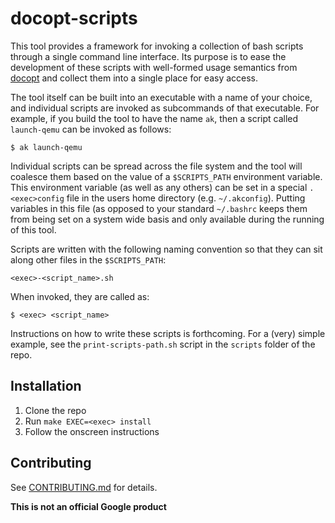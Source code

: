 # docopt-scripts

This tool provides a framework for invoking a collection of bash scripts
through a single command line interface. Its purpose is to ease the development
of these scripts with well-formed usage semantics from
[docopt](http://docopt.org/) and collect them into a single place for easy
access.

The tool itself can be built into an executable with a name of your choice, and
individual scripts are invoked as subcommands of that executable.  For example,
if you build the tool to have the name `ak`, then a script called `launch-qemu`
can be invoked as follows:

`$ ak launch-qemu`

Individual scripts can be spread across the file system and the tool will
coalesce them based on the value of a `$SCRIPTS_PATH` environment variable.
This environment variable (as well as any others) can be set in a special
`.<exec>config` file in the users home directory (e.g. `~/.akconfig`).
Putting variables in this file (as opposed to your standard `~/.bashrc` keeps
them from being set on a system wide basis and only available during the
running of this tool.

Scripts are written with the following naming convention so that they can sit
along other files in the `$SCRIPTS_PATH`:

`<exec>-<script_name>.sh`

When invoked, they are called as:

`$ <exec> <script_name>`

Instructions on how to write these scripts is forthcoming. For a (very) simple
example, see the `print-scripts-path.sh` script in the `scripts` folder of the
repo.

Installation
------------

1. Clone the repo
2. Run `make EXEC=<exec> install`
3. Follow the onscreen instructions

Contributing
------------
See [CONTRIBUTING.md](CONTRIBUTING.md) for details.

**This is not an official Google product**
